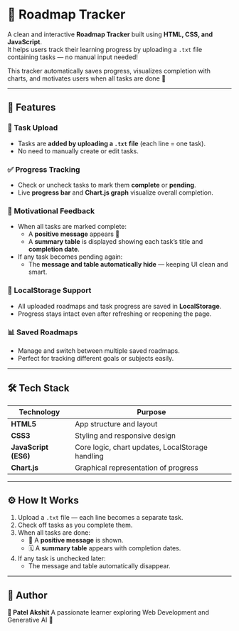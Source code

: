 # 📍 Roadmap Tracker

A clean and interactive **Roadmap Tracker** built using **HTML, CSS, and JavaScript**.  
It helps users track their learning progress by uploading a `.txt` file containing tasks — no manual input needed!

This tracker automatically saves progress, visualizes completion with charts, and motivates users when all tasks are done 🎯

---

## 🚀 Features

### 📂 Task Upload
- Tasks are **added by uploading a `.txt` file** (each line = one task).  
- No need to manually create or edit tasks.  

### ✅ Progress Tracking
- Check or uncheck tasks to mark them **complete** or **pending**.  
- Live **progress bar** and **Chart.js graph** visualize overall completion.  

### 🎉 Motivational Feedback
- When all tasks are marked complete:
  - A **positive message** appears 🎊  
  - A **summary table** is displayed showing each task’s title and **completion date**.  
- If any task becomes pending again:
  - The **message and table automatically hide** — keeping UI clean and smart.  

### 💾 LocalStorage Support
- All uploaded roadmaps and task progress are saved in **LocalStorage**.  
- Progress stays intact even after refreshing or reopening the page.  

### 📊 Saved Roadmaps
- Manage and switch between multiple saved roadmaps.  
- Perfect for tracking different goals or subjects easily.  

---

## 🛠️ Tech Stack

| Technology | Purpose |
|-------------|----------|
| **HTML5** | App structure and layout |
| **CSS3** | Styling and responsive design |
| **JavaScript (ES6)** | Core logic, chart updates, LocalStorage handling |
| **Chart.js** | Graphical representation of progress |

---

## ⚙️ How It Works

1. Upload a `.txt` file — each line becomes a separate task.  
2. Check off tasks as you complete them.  
3. When all tasks are done:
   - 🎉 A **positive message** is shown.  
   - 🗓️ A **summary table** appears with completion dates.  
4. If any task is unchecked later:
   - The message and table automatically disappear.
  
---

## 🙌 Author

**👤 Patel Akshit**
A passionate learner exploring Web Development and Generative AI 🚀
